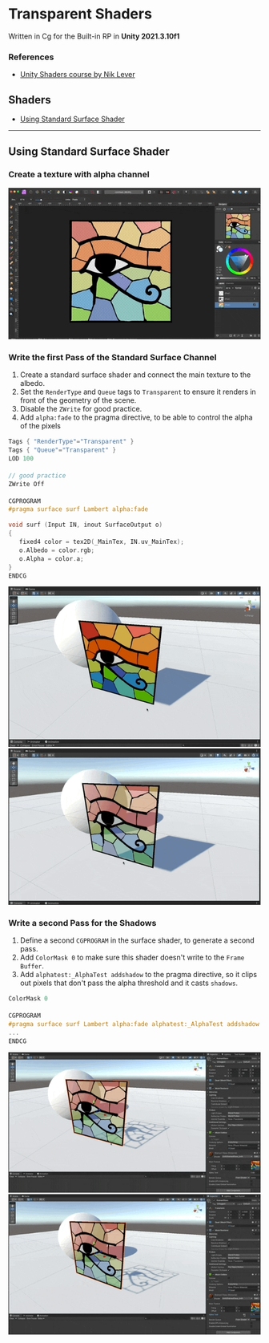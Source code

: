 # Transparent Shaders

Written in Cg for the Built-in RP in **Unity 2021.3.10f1**

### References

- [Unity Shaders course by Nik Lever](https://www.udemy.com/course/learn-unity-shaders-from-scratch)

## Shaders

- [Using Standard Surface Shader](#using-standard-surface-shader)

---

## Using Standard Surface Shader

### Create a texture with alpha channel

![Gif](./docs/1.gif)

### Write the first Pass of the Standard Surface Channel

1. Create a standard surface shader and connect the main texture to the albedo.
1. Set the `RenderType` and `Queue` tags to `Transparent` to ensure it renders in front of the geometry of the scene.
1. Disable the `ZWrite` for good practice.
1. Add `alpha:fade` to the pragma directive, to be able to control the alpha of the pixels

```c
Tags { "RenderType"="Transparent" }
Tags { "Queue"="Transparent" }
LOD 100

// good practice
ZWrite Off

CGPROGRAM
#pragma surface surf Lambert alpha:fade
```

```c
void surf (Input IN, inout SurfaceOutput o)
{
   fixed4 color = tex2D(_MainTex, IN.uv_MainTex);
   o.Albedo = color.rgb;
   o.Alpha = color.a;
}
ENDCG
```

![Gif](./docs/2.gif)
![Gif](./docs/3.gif)

### Write a second Pass for the Shadows

1. Define a second `CGPROGRAM` in the surface shader, to generate a second pass.
1. Add `ColorMask 0` to make sure this shader doesn't write to the `Frame Buffer`.
1. Add `alphatest:_AlphaTest addshadow` to the pragma directive, so it clips out pixels that don't pass the alpha threshold and it casts `shadows`.

```c
ColorMask 0

CGPROGRAM
#pragma surface surf Lambert alpha:fade alphatest:_AlphaTest addshadow
...
ENDCG
```

![Gif](./docs/4.gif)
![Gif](./docs/5.gif)
